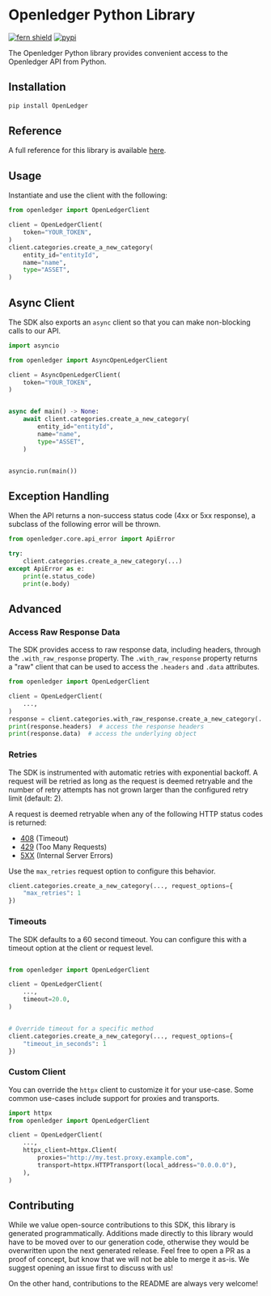 # Openledger Python Library

[![fern shield](https://img.shields.io/badge/%F0%9F%8C%BF-Built%20with%20Fern-brightgreen)](https://buildwithfern.com?utm_source=github&utm_medium=github&utm_campaign=readme&utm_source=https%3A%2F%2Fgithub.com%2Fopenledger%2Fopenledger-python-sdk)
[![pypi](https://img.shields.io/pypi/v/OpenLedger)](https://pypi.python.org/pypi/OpenLedger)

The Openledger Python library provides convenient access to the Openledger API from Python.

## Installation

```sh
pip install OpenLedger
```

## Reference

A full reference for this library is available [here](./reference.md).

## Usage

Instantiate and use the client with the following:

```python
from openledger import OpenLedgerClient

client = OpenLedgerClient(
    token="YOUR_TOKEN",
)
client.categories.create_a_new_category(
    entity_id="entityId",
    name="name",
    type="ASSET",
)
```

## Async Client

The SDK also exports an `async` client so that you can make non-blocking calls to our API.

```python
import asyncio

from openledger import AsyncOpenLedgerClient

client = AsyncOpenLedgerClient(
    token="YOUR_TOKEN",
)


async def main() -> None:
    await client.categories.create_a_new_category(
        entity_id="entityId",
        name="name",
        type="ASSET",
    )


asyncio.run(main())
```

## Exception Handling

When the API returns a non-success status code (4xx or 5xx response), a subclass of the following error
will be thrown.

```python
from openledger.core.api_error import ApiError

try:
    client.categories.create_a_new_category(...)
except ApiError as e:
    print(e.status_code)
    print(e.body)
```

## Advanced

### Access Raw Response Data

The SDK provides access to raw response data, including headers, through the `.with_raw_response` property.
The `.with_raw_response` property returns a "raw" client that can be used to access the `.headers` and `.data` attributes.

```python
from openledger import OpenLedgerClient

client = OpenLedgerClient(
    ...,
)
response = client.categories.with_raw_response.create_a_new_category(...)
print(response.headers)  # access the response headers
print(response.data)  # access the underlying object
```

### Retries

The SDK is instrumented with automatic retries with exponential backoff. A request will be retried as long
as the request is deemed retryable and the number of retry attempts has not grown larger than the configured
retry limit (default: 2).

A request is deemed retryable when any of the following HTTP status codes is returned:

- [408](https://developer.mozilla.org/en-US/docs/Web/HTTP/Status/408) (Timeout)
- [429](https://developer.mozilla.org/en-US/docs/Web/HTTP/Status/429) (Too Many Requests)
- [5XX](https://developer.mozilla.org/en-US/docs/Web/HTTP/Status/500) (Internal Server Errors)

Use the `max_retries` request option to configure this behavior.

```python
client.categories.create_a_new_category(..., request_options={
    "max_retries": 1
})
```

### Timeouts

The SDK defaults to a 60 second timeout. You can configure this with a timeout option at the client or request level.

```python

from openledger import OpenLedgerClient

client = OpenLedgerClient(
    ...,
    timeout=20.0,
)


# Override timeout for a specific method
client.categories.create_a_new_category(..., request_options={
    "timeout_in_seconds": 1
})
```

### Custom Client

You can override the `httpx` client to customize it for your use-case. Some common use-cases include support for proxies
and transports.

```python
import httpx
from openledger import OpenLedgerClient

client = OpenLedgerClient(
    ...,
    httpx_client=httpx.Client(
        proxies="http://my.test.proxy.example.com",
        transport=httpx.HTTPTransport(local_address="0.0.0.0"),
    ),
)
```

## Contributing

While we value open-source contributions to this SDK, this library is generated programmatically.
Additions made directly to this library would have to be moved over to our generation code,
otherwise they would be overwritten upon the next generated release. Feel free to open a PR as
a proof of concept, but know that we will not be able to merge it as-is. We suggest opening
an issue first to discuss with us!

On the other hand, contributions to the README are always very welcome!
